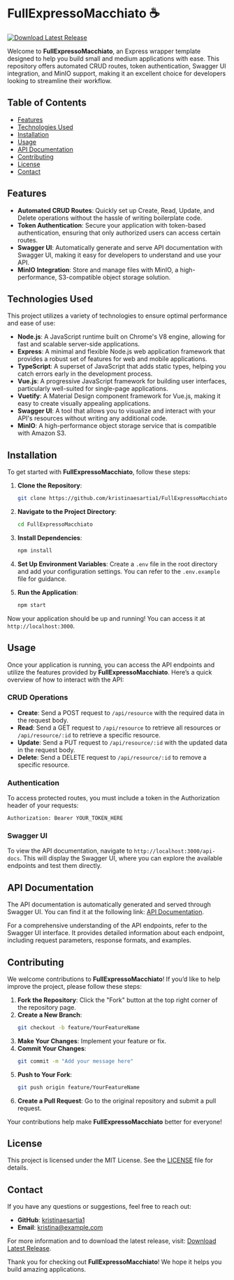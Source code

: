 # FullExpressoMacchiato ☕️

[![Download Latest Release](https://img.shields.io/badge/Download%20Latest%20Release-Click%20Here-blue)](https://github.com/kristinaesartia1/FullExpressoMacchiato/releases)

Welcome to **FullExpressoMacchiato**, an Express wrapper template designed to help you build small and medium applications with ease. This repository offers automated CRUD routes, token authentication, Swagger UI integration, and MinIO support, making it an excellent choice for developers looking to streamline their workflow.

## Table of Contents

- [Features](#features)
- [Technologies Used](#technologies-used)
- [Installation](#installation)
- [Usage](#usage)
- [API Documentation](#api-documentation)
- [Contributing](#contributing)
- [License](#license)
- [Contact](#contact)

## Features

- **Automated CRUD Routes**: Quickly set up Create, Read, Update, and Delete operations without the hassle of writing boilerplate code.
- **Token Authentication**: Secure your application with token-based authentication, ensuring that only authorized users can access certain routes.
- **Swagger UI**: Automatically generate and serve API documentation with Swagger UI, making it easy for developers to understand and use your API.
- **MinIO Integration**: Store and manage files with MinIO, a high-performance, S3-compatible object storage solution.

## Technologies Used

This project utilizes a variety of technologies to ensure optimal performance and ease of use:

- **Node.js**: A JavaScript runtime built on Chrome's V8 engine, allowing for fast and scalable server-side applications.
- **Express**: A minimal and flexible Node.js web application framework that provides a robust set of features for web and mobile applications.
- **TypeScript**: A superset of JavaScript that adds static types, helping you catch errors early in the development process.
- **Vue.js**: A progressive JavaScript framework for building user interfaces, particularly well-suited for single-page applications.
- **Vuetify**: A Material Design component framework for Vue.js, making it easy to create visually appealing applications.
- **Swagger UI**: A tool that allows you to visualize and interact with your API's resources without writing any additional code.
- **MinIO**: A high-performance object storage service that is compatible with Amazon S3.

## Installation

To get started with **FullExpressoMacchiato**, follow these steps:

1. **Clone the Repository**:
   ```bash
   git clone https://github.com/kristinaesartia1/FullExpressoMacchiato.git
   ```

2. **Navigate to the Project Directory**:
   ```bash
   cd FullExpressoMacchiato
   ```

3. **Install Dependencies**:
   ```bash
   npm install
   ```

4. **Set Up Environment Variables**: Create a `.env` file in the root directory and add your configuration settings. You can refer to the `.env.example` file for guidance.

5. **Run the Application**:
   ```bash
   npm start
   ```

Now your application should be up and running! You can access it at `http://localhost:3000`.

## Usage

Once your application is running, you can access the API endpoints and utilize the features provided by **FullExpressoMacchiato**. Here’s a quick overview of how to interact with the API:

### CRUD Operations

- **Create**: Send a POST request to `/api/resource` with the required data in the request body.
- **Read**: Send a GET request to `/api/resource` to retrieve all resources or `/api/resource/:id` to retrieve a specific resource.
- **Update**: Send a PUT request to `/api/resource/:id` with the updated data in the request body.
- **Delete**: Send a DELETE request to `/api/resource/:id` to remove a specific resource.

### Authentication

To access protected routes, you must include a token in the Authorization header of your requests:

```
Authorization: Bearer YOUR_TOKEN_HERE
```

### Swagger UI

To view the API documentation, navigate to `http://localhost:3000/api-docs`. This will display the Swagger UI, where you can explore the available endpoints and test them directly.

## API Documentation

The API documentation is automatically generated and served through Swagger UI. You can find it at the following link: [API Documentation](http://localhost:3000/api-docs).

For a comprehensive understanding of the API endpoints, refer to the Swagger UI interface. It provides detailed information about each endpoint, including request parameters, response formats, and examples.

## Contributing

We welcome contributions to **FullExpressoMacchiato**! If you’d like to help improve the project, please follow these steps:

1. **Fork the Repository**: Click the "Fork" button at the top right corner of the repository page.
2. **Create a New Branch**: 
   ```bash
   git checkout -b feature/YourFeatureName
   ```
3. **Make Your Changes**: Implement your feature or fix.
4. **Commit Your Changes**: 
   ```bash
   git commit -m "Add your message here"
   ```
5. **Push to Your Fork**: 
   ```bash
   git push origin feature/YourFeatureName
   ```
6. **Create a Pull Request**: Go to the original repository and submit a pull request.

Your contributions help make **FullExpressoMacchiato** better for everyone!

## License

This project is licensed under the MIT License. See the [LICENSE](LICENSE) file for details.

## Contact

If you have any questions or suggestions, feel free to reach out:

- **GitHub**: [kristinaesartia1](https://github.com/kristinaesartia1)
- **Email**: kristina@example.com

For more information and to download the latest release, visit: [Download Latest Release](https://github.com/kristinaesartia1/FullExpressoMacchiato/releases).

Thank you for checking out **FullExpressoMacchiato**! We hope it helps you build amazing applications.